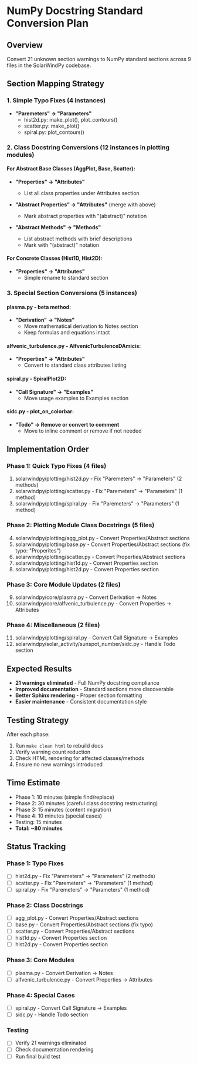 # NumPy Docstring Standard Conversion Plan

## Overview
Convert 21 unknown section warnings to NumPy standard sections across 9 files in the SolarWindPy codebase.

## Section Mapping Strategy

### 1. Simple Typo Fixes (4 instances)
- **"Paremeters" → "Parameters"** 
  - hist2d.py: make_plot(), plot_contours()
  - scatter.py: make_plot()
  - spiral.py: plot_contours()

### 2. Class Docstring Conversions (12 instances in plotting modules)

#### For Abstract Base Classes (AggPlot, Base, Scatter):
- **"Properties" → "Attributes"**
  - List all class properties under Attributes section
  
- **"Abstract Properties" → "Attributes"** (merge with above)
  - Mark abstract properties with "(abstract)" notation
  
- **"Abstract Methods" → "Methods"**
  - List abstract methods with brief descriptions
  - Mark with "(abstract)" notation

#### For Concrete Classes (Hist1D, Hist2D):
- **"Properties" → "Attributes"**
  - Simple rename to standard section

### 3. Special Section Conversions (5 instances)

#### plasma.py - beta method:
- **"Derivation" → "Notes"**
  - Move mathematical derivation to Notes section
  - Keep formulas and equations intact

#### alfvenic_turbulence.py - AlfvenicTurbulenceDAmicis:
- **"Properties" → "Attributes"**
  - Convert to standard class attributes listing

#### spiral.py - SpiralPlot2D:
- **"Call Signature" → "Examples"**
  - Move usage examples to Examples section

#### sidc.py - plot_on_colorbar:
- **"Todo" → Remove or convert to comment**
  - Move to inline comment or remove if not needed

## Implementation Order

### Phase 1: Quick Typo Fixes (4 files)
1. solarwindpy/plotting/hist2d.py - Fix "Paremeters" → "Parameters" (2 methods)
2. solarwindpy/plotting/scatter.py - Fix "Paremeters" → "Parameters" (1 method)
3. solarwindpy/plotting/spiral.py - Fix "Paremeters" → "Parameters" (1 method)

### Phase 2: Plotting Module Class Docstrings (5 files)
4. solarwindpy/plotting/agg_plot.py - Convert Properties/Abstract sections
5. solarwindpy/plotting/base.py - Convert Properties/Abstract sections (fix typo: "Properites")
6. solarwindpy/plotting/scatter.py - Convert Properties/Abstract sections
7. solarwindpy/plotting/hist1d.py - Convert Properties section
8. solarwindpy/plotting/hist2d.py - Convert Properties section

### Phase 3: Core Module Updates (2 files)
9. solarwindpy/core/plasma.py - Convert Derivation → Notes
10. solarwindpy/core/alfvenic_turbulence.py - Convert Properties → Attributes

### Phase 4: Miscellaneous (2 files)
11. solarwindpy/plotting/spiral.py - Convert Call Signature → Examples
12. solarwindpy/solar_activity/sunspot_number/sidc.py - Handle Todo section

## Expected Results
- **21 warnings eliminated** - Full NumPy docstring compliance
- **Improved documentation** - Standard sections more discoverable
- **Better Sphinx rendering** - Proper section formatting
- **Easier maintenance** - Consistent documentation style

## Testing Strategy
After each phase:
1. Run `make clean html` to rebuild docs
2. Verify warning count reduction
3. Check HTML rendering for affected classes/methods
4. Ensure no new warnings introduced

## Time Estimate
- Phase 1: 10 minutes (simple find/replace)
- Phase 2: 30 minutes (careful class docstring restructuring)
- Phase 3: 15 minutes (content migration)
- Phase 4: 10 minutes (special cases)
- Testing: 15 minutes
- **Total: ~80 minutes**

## Status Tracking

### Phase 1: Typo Fixes
- [ ] hist2d.py - Fix "Paremeters" → "Parameters" (2 methods)
- [ ] scatter.py - Fix "Paremeters" → "Parameters" (1 method)  
- [ ] spiral.py - Fix "Paremeters" → "Parameters" (1 method)

### Phase 2: Class Docstrings
- [ ] agg_plot.py - Convert Properties/Abstract sections
- [ ] base.py - Convert Properties/Abstract sections (fix typo)
- [ ] scatter.py - Convert Properties/Abstract sections
- [ ] hist1d.py - Convert Properties section
- [ ] hist2d.py - Convert Properties section

### Phase 3: Core Modules
- [ ] plasma.py - Convert Derivation → Notes
- [ ] alfvenic_turbulence.py - Convert Properties → Attributes

### Phase 4: Special Cases
- [ ] spiral.py - Convert Call Signature → Examples
- [ ] sidc.py - Handle Todo section

### Testing
- [ ] Verify 21 warnings eliminated
- [ ] Check documentation rendering
- [ ] Run final build test